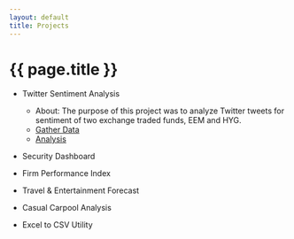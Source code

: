 ```yaml
---
layout: default
title: Projects
---
```


# {{ page.title }}

- Twitter Sentiment Analysis
	- About: The purpose of this project was to analyze Twitter tweets for sentiment of two exchange traded funds, EEM and HYG.
	- [Gather Data](https://vicmora.github.io/blog/2017/02/20/twitter-sentiment-gather-data)
	- [Analysis](https://vicmora.github.io/blog/2017/02/21/twitter-sentiment-analytics)
	
- Security Dashboard
- Firm Performance Index
- Travel & Entertainment Forecast
- Casual Carpool Analysis
- Excel to CSV Utility
